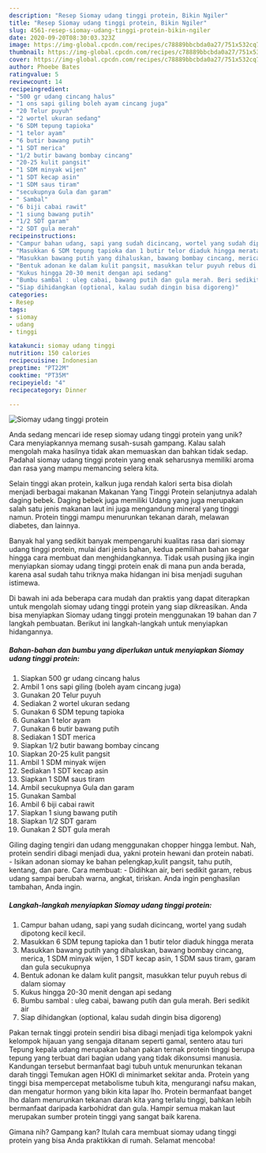 ```yaml
---
description: "Resep Siomay udang tinggi protein, Bikin Ngiler"
title: "Resep Siomay udang tinggi protein, Bikin Ngiler"
slug: 4561-resep-siomay-udang-tinggi-protein-bikin-ngiler
date: 2020-09-20T08:30:03.323Z
image: https://img-global.cpcdn.com/recipes/c78889bbcbda0a27/751x532cq70/siomay-udang-tinggi-protein-foto-resep-utama.jpg
thumbnail: https://img-global.cpcdn.com/recipes/c78889bbcbda0a27/751x532cq70/siomay-udang-tinggi-protein-foto-resep-utama.jpg
cover: https://img-global.cpcdn.com/recipes/c78889bbcbda0a27/751x532cq70/siomay-udang-tinggi-protein-foto-resep-utama.jpg
author: Phoebe Bates
ratingvalue: 5
reviewcount: 14
recipeingredient:
- "500 gr udang cincang halus"
- "1 ons sapi giling boleh ayam cincang juga"
- "20 Telur puyuh"
- "2 wortel ukuran sedang"
- "6 SDM tepung tapioka"
- "1 telor ayam"
- "6 butir bawang putih"
- "1 SDT merica"
- "1/2 butir bawang bombay cincang"
- "20-25 kulit pangsit"
- "1 SDM minyak wijen"
- "1 SDT kecap asin"
- "1 SDM saus tiram"
- "secukupnya Gula dan garam"
- " Sambal"
- "6 biji cabai rawit"
- "1 siung bawang putih"
- "1/2 SDT garam"
- "2 SDT gula merah"
recipeinstructions:
- "Campur bahan udang, sapi yang sudah dicincang, wortel yang sudah dipotong kecil kecil."
- "Masukkan 6 SDM tepung tapioka dan 1 butir telor diaduk hingga merata"
- "Masukkan bawang putih yang dihaluskan, bawang bombay cincang, merica, 1 SDM minyak wijen, 1 SDT kecap asin, 1 SDM saus tiram, garam dan gula secukupnya"
- "Bentuk adonan ke dalam kulit pangsit, masukkan telur puyuh rebus di dalam siomay"
- "Kukus hingga 20-30 menit dengan api sedang"
- "Bumbu sambal : uleg cabai, bawang putih dan gula merah. Beri sedikit air"
- "Siap dihidangkan (optional, kalau sudah dingin bisa digoreng)"
categories:
- Resep
tags:
- siomay
- udang
- tinggi

katakunci: siomay udang tinggi 
nutrition: 150 calories
recipecuisine: Indonesian
preptime: "PT22M"
cooktime: "PT35M"
recipeyield: "4"
recipecategory: Dinner

---
```



![Siomay udang tinggi protein](https://img-global.cpcdn.com/recipes/c78889bbcbda0a27/751x532cq70/siomay-udang-tinggi-protein-foto-resep-utama.jpg)

Anda sedang mencari ide resep siomay udang tinggi protein yang unik? Cara menyiapkannya memang susah-susah gampang. Kalau salah mengolah maka hasilnya tidak akan memuaskan dan bahkan tidak sedap. Padahal siomay udang tinggi protein yang enak seharusnya memiliki aroma dan rasa yang mampu memancing selera kita.

Selain tinggi akan protein, kalkun juga rendah kalori serta bisa diolah menjadi berbagai makanan Makanan Yang Tinggi Protein selanjutnya adalah daging bebek. Daging bebek juga memiliki Udang yang juga merupakan salah satu jenis makanan laut ini juga mengandung mineral yang tinggi namun. Protein tinggi mampu menurunkan tekanan darah, melawan diabetes, dan lainnya.

Banyak hal yang sedikit banyak mempengaruhi kualitas rasa dari siomay udang tinggi protein, mulai dari jenis bahan, kedua pemilihan bahan segar hingga cara membuat dan menghidangkannya. Tidak usah pusing jika ingin menyiapkan siomay udang tinggi protein enak di mana pun anda berada, karena asal sudah tahu triknya maka hidangan ini bisa menjadi suguhan istimewa.


Di bawah ini ada beberapa cara mudah dan praktis yang dapat diterapkan untuk mengolah siomay udang tinggi protein yang siap dikreasikan. Anda bisa menyiapkan Siomay udang tinggi protein menggunakan 19 bahan dan 7 langkah pembuatan. Berikut ini langkah-langkah untuk menyiapkan hidangannya.

<!--inarticleads1-->

##### Bahan-bahan dan bumbu yang diperlukan untuk menyiapkan Siomay udang tinggi protein:

1. Siapkan 500 gr udang cincang halus
1. Ambil 1 ons sapi giling (boleh ayam cincang juga)
1. Gunakan 20 Telur puyuh
1. Sediakan 2 wortel ukuran sedang
1. Gunakan 6 SDM tepung tapioka
1. Gunakan 1 telor ayam
1. Gunakan 6 butir bawang putih
1. Sediakan 1 SDT merica
1. Siapkan 1/2 butir bawang bombay cincang
1. Siapkan 20-25 kulit pangsit
1. Ambil 1 SDM minyak wijen
1. Sediakan 1 SDT kecap asin
1. Siapkan 1 SDM saus tiram
1. Ambil secukupnya Gula dan garam
1. Gunakan  Sambal
1. Ambil 6 biji cabai rawit
1. Siapkan 1 siung bawang putih
1. Siapkan 1/2 SDT garam
1. Gunakan 2 SDT gula merah


Giling daging tengiri dan udang menggunakan chopper hingga lembut. Nah, protein sendiri dibagi menjadi dua, yakni protein hewani dan protein nabati. - Isikan adonan siomay ke bahan pelengkap,kulit pangsit, tahu putih, kentang, dan pare. Cara membuat: - Didihkan air, beri sedikit garam, rebus udang sampai berubah warna, angkat, tiriskan. Anda ingin penghasilan tambahan, Anda ingin. 

<!--inarticleads2-->

##### Langkah-langkah menyiapkan Siomay udang tinggi protein:

1. Campur bahan udang, sapi yang sudah dicincang, wortel yang sudah dipotong kecil kecil.
1. Masukkan 6 SDM tepung tapioka dan 1 butir telor diaduk hingga merata
1. Masukkan bawang putih yang dihaluskan, bawang bombay cincang, merica, 1 SDM minyak wijen, 1 SDT kecap asin, 1 SDM saus tiram, garam dan gula secukupnya
1. Bentuk adonan ke dalam kulit pangsit, masukkan telur puyuh rebus di dalam siomay
1. Kukus hingga 20-30 menit dengan api sedang
1. Bumbu sambal : uleg cabai, bawang putih dan gula merah. Beri sedikit air
1. Siap dihidangkan (optional, kalau sudah dingin bisa digoreng)


Pakan ternak tinggi protein sendiri bisa dibagi menjadi tiga kelompok yakni kelompok hijauan yang sengaja ditanam seperti gamal, sentero atau turi Tepung kepala udang merupakan bahan pakan ternak protein tinggi berupa tepung yang terbuat dari bagian udang yang tidak dikonsumsi manusia. Kandungan tersebut bermanfaat bagi tubuh untuk menurunkan tekanan darah tinggi Temukan agen HOKI di minimarket sekitar anda. Protein yang tinggi bisa mempercepat metabolisme tubuh kita, mengurangi nafsu makan, dan mengatur hormon yang bikin kita lapar lho. Protein bermanfaat banget lho dalam menurunkan tekanan darah kita yang terlalu tinggi, bahkan lebih bermanfaat daripada karbohidrat dan gula. Hampir semua makan laut merupakan sumber protein tinggi yang sangat baik karena. 

Gimana nih? Gampang kan? Itulah cara membuat siomay udang tinggi protein yang bisa Anda praktikkan di rumah. Selamat mencoba!
